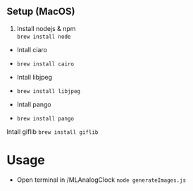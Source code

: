 ## Setup (MacOS)

1. Install nodejs & npm <br />
`brew install node`

* Intall ciaro
* `brew install cairo`


* Intall libjpeg
* `brew install libjpeg`


* Intall pango
* `brew install pango`


Intall giflib
`brew install giflib`

# Usage

* Open terminal in /MLAnalogClock
`node generateImages.js`
